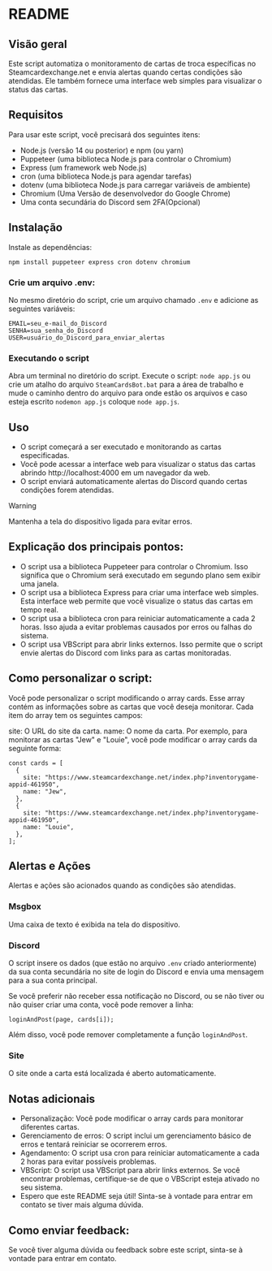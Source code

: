 # README

## Visão geral
Este script automatiza o monitoramento de cartas de troca específicas no Steamcardexchange.net e envia alertas quando certas condições são atendidas. Ele também fornece uma interface web simples para visualizar o status das cartas.

## Requisitos
Para usar este script, você precisará dos seguintes itens:

- Node.js (versão 14 ou posterior) e npm (ou yarn)
- Puppeteer (uma biblioteca Node.js para controlar o Chromium)
- Express (um framework web Node.js)
- cron (uma biblioteca Node.js para agendar tarefas)
- dotenv (uma biblioteca Node.js para carregar variáveis de ambiente)
- Chromium (Uma Versão de desenvolvedor do Google Chrome)
- Uma conta secundária do Discord sem 2FA(Opcional)

## Instalação
Instale as dependências:

```npm install puppeteer express cron dotenv chromium```

### Crie um arquivo .env:
No mesmo diretório do script, crie um arquivo chamado `.env` e adicione as seguintes variáveis:
```
EMAIL=seu_e-mail_do_Discord
SENHA=sua_senha_do_Discord
USER=usuário_do_Discord_para_enviar_alertas
````
### Executando o script
Abra um terminal no diretório do script.
Execute o script:
```node app.js```
ou crie um atalho do arquivo `SteamCardsBot.bat` para a área de trabalho e mude o caminho dentro do arquivo para onde estão os arquivos e caso esteja escrito `nodemon app.js` coloque `node app.js`.

## Uso
- O script começará a ser executado e monitorando as cartas especificadas.
- Você pode acessar a interface web para visualizar o status das cartas abrindo http://localhost:4000 em um navegador da web.
- O script enviará automaticamente alertas do Discord quando certas condições forem atendidas.

> [!WARNING]
> Mantenha a tela do dispositivo ligada para evitar erros.

## Explicação dos principais pontos:

- O script usa a biblioteca Puppeteer para controlar o Chromium. Isso significa que o Chromium será executado em segundo plano sem exibir uma janela.
- O script usa a biblioteca Express para criar uma interface web simples. Esta interface web permite que você visualize o status das cartas em tempo real.
- O script usa a biblioteca cron para reiniciar automaticamente a cada 2 horas. Isso ajuda a evitar problemas causados por erros ou falhas do sistema.
- O script usa VBScript para abrir links externos. Isso permite que o script envie alertas do Discord com links para as cartas monitoradas.


## Como personalizar o script:

Você pode personalizar o script modificando o array cards. Esse array contém as informações sobre as cartas que você deseja monitorar. Cada item do array tem os seguintes campos:

site: O URL do site da carta.
name: O nome da carta.
Por exemplo, para monitorar as cartas "Jew" e "Louie", você pode modificar o array cards da seguinte forma:

```
const cards = [
  {
    site: "https://www.steamcardexchange.net/index.php?inventorygame-appid-461950",
    name: "Jew",
  },
  {
    site: "https://www.steamcardexchange.net/index.php?inventorygame-appid-461950",
    name: "Louie",
  },
];
```

## Alertas e Ações
Alertas e ações são acionados quando as condições são atendidas.

### Msgbox
Uma caixa de texto é exibida na tela do dispositivo.

### Discord
O script insere os dados (que estão no arquivo `.env` criado anteriormente) da sua conta secundária no site de login do Discord e envia uma mensagem para a sua conta principal.

Se você preferir não receber essa notificação no Discord, ou se não tiver ou não quiser criar uma conta, você pode remover a linha:
```
loginAndPost(page, cards[i]);
```
Além disso, você pode remover completamente a função `loginAndPost`.

### Site
O site onde a carta está localizada é aberto automaticamente.

## Notas adicionais
- Personalização: Você pode modificar o array cards para monitorar diferentes cartas.
- Gerenciamento de erros: O script inclui um gerenciamento básico de erros e tentará reiniciar se ocorrerem erros.
- Agendamento: O script usa cron para reiniciar automaticamente a cada 2 horas para evitar possíveis problemas.
- VBScript: O script usa VBScript para abrir links externos. Se você encontrar problemas, certifique-se de que o VBScript esteja ativado no seu sistema.
- Espero que este README seja útil! Sinta-se à vontade para entrar em contato se tiver mais alguma dúvida.

## Como enviar feedback:

Se você tiver alguma dúvida ou feedback sobre este script, sinta-se à vontade para entrar em contato.
